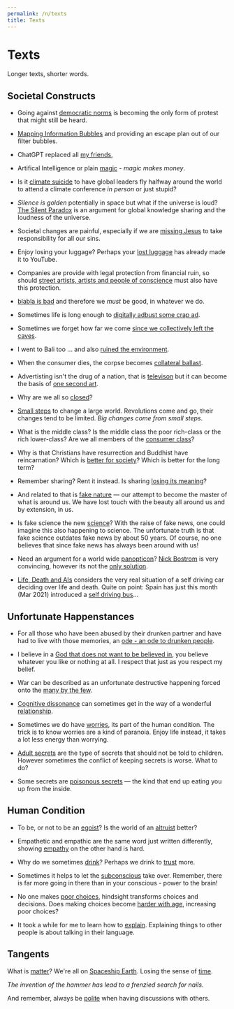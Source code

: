 ```yaml
---
permalink: /n/texts
title: Texts
---
```


# Texts

Longer texts, shorter words.

## Societal Constructs

- Going against [democratic norms](/w/missing-vote) is becoming the only form of protest that might still be heard.

- [Mapping Information Bubbles](/w/mapping-information-bubbles) and providing an escape plan out of our filter bubbles.

- ChatGPT replaced all [my friends](/w/chatgpt-replaced-my-friends),

- Artifical Intelligence or plain [magic](/w/the-stupidity-of-ai) - *magic makes money*.

- Is it [climate suicide](/w/climate-suicide) to have global leaders fly halfway around the world to attend a climate conference *in person* or just stupid?

- *Silence is golden* potentially in space but what if the universe is loud? [The Silent Paradox](/w/silent-paradox) is an argument for global knowledge sharing and the loudness of the universe.

- Societal changes are painful, especially if we are [missing Jesus](/w/missing-jesus) to take responsibility for all our sins.

- Enjoy losing your luggage? Perhaps your [lost luggage](/w/lost-luggage) has already made it to YouTube.

- Companies are provide with legal protection from financial ruin, so should [street artists, artists and people of conscience](/w/artists-limited) must also have this protection.

- [blabla is bad](/w/blabla-is-bad) and therefore we *must* be good, in whatever we do.

- Sometimes life is long enough to [digitally adbust some crap ad](/w/digital-adbusting).

- Sometimes we forget how far we come [since we collectively left the caves](/w/streetwalldecoration).

- I went to Bali too ... and also [ruined the environment](/w/lousy-tshirts).

- When the consumer dies, the corpse becomes [collateral ballast](/w/collateral-ballast).

- Advertisting isn't the drug of a nation, that is [televison](https://en.wikipedia.org/wiki/The_Disposable_Heroes_of_Hiphoprisy) but it can become the basis of [one second art](/v/one-second-advertising).

- Why are we all so [closed](/w/closed)?

- [Small steps](/t/smallchanges) to change a large world. Revolutions come and go, their changes tend to be limited. *Big changes come from small steps*.

- What is the middle class? Is the middle class the poor rich-class or the rich lower-class? Are we all members of the [consumer class](/a/consumer)?

- Why is that Christians have resurrection and Buddhist have reincarnation? Which is [better for society](/a/reincarnation-v-resurrection)? Which is better for the long term?

- Remember sharing? Rent it instead. Is sharing [losing its meaning](/a/share)?

- And related to that is [fake nature](/a/nature) — our attempt to become the master of what is around us. We have lost touch with the beauty all around us and by extension, in us.

- Is fake science the new [science](/a/science)? With the raise of fake news, one could imagine this also happening to science. The unfortunate truth is that fake science outdates fake news by about 50 years. Of course, no one believes that since fake news has always been around with us!

- Need an argument for a world wide [panopticon](https://aeon.co/essays/none-of-our-technologies-has-managed-to-destroy-humanity-yet)? [Nick Bostrom](https://nickbostrom.com/) is very convincing, however its not the [only solution](/a/panopticon).

- [Life, Death and AIs](/a/life-death-and-ais) considers the very real situation of a self driving car deciding over life and death. Quite on point: Spain has just this month (Mar 2021) introduced a [self driving bus](https://www.weforum.org/agenda/2021/03/europe-first-autonomous-electric-buses-spain/)...

## Unfortunate Happenstances

- For all those who have been abused by their drunken partner and have had to live with those memories, an [ode - an ode to drunken people](/w/ode-to-drunken-people).

- I believe in a [God that does not want to be believed in](/w/father-xmas), you believe whatever you like or nothing at all. I respect that just as you respect my belief.

- War can be described as an unfortunate destructive happening forced onto the [many by the few](/n/europe).

- [Cognitive dissonance](/w/cognitive-dissonance) can sometimes get in the way of a wonderful [relationship](/a/cognitive-dissonance-in-relationships).

- Sometimes we do have [worries](/a/will-we-be-shot), its part of the human condition. The trick is to know worries are a kind of paranoia. Enjoy life instead, it takes a lot less energy than worrying.

- [Adult secrets](/a/how-tell-children-adult-secrets) are the type of secrets that should not be told to children. However sometimes the conflict of keeping secrets is worse. What to do?

- Some secrets are [poisonous secrets](/a/poisoned-secrets) — the kind that end up eating you up from the inside.

## Human Condition

- To be, or not to be an [egoist](/v/altruist-v-egoist)? Is the world of an [altruist](/v/altruist-v-egoist) better?

- Empathetic and empathic are the same word just written differently, showing [empathy](/w/empathy) on the other hand is hard.

- Why do we sometimes [drink](/w/alcohol)? Perhaps we drink to [trust](/w/trust) more.

- Sometimes it helps to let the [subconscious](/w/subconscious) take over. Remember, there is far more going in there than in your conscious - power to the brain!

- No one makes [poor choices](/w/poor-choices), hindsight transforms choices and decisions. Does making choices become [harder with age](/w/choices), increasing poor choices?

- It took a while for me to learn how to [explain](/w/explain). Explaining things to other people is about talking in their language.

## Tangents

What is [matter](/w/matter)? We're all on [Spaceship Earth](/w/earth). Losing the sense of [time](/w/time).

*The invention of the hammer has lead to a frenzied search for nails.*

And remember, always be [polite](/a/argue) when having discussions with others.

